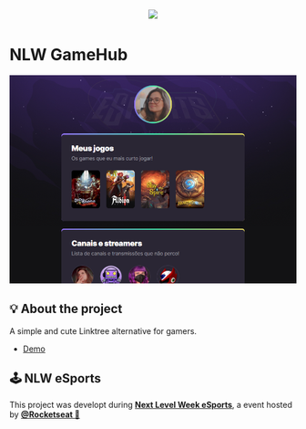 <h1 align="center">
    <img src="https://global-uploads.webflow.com/61d83a2ebb0ae01ab96e841a/630ced17a99fbd99b6169b52_Logo-NLW-eSports.svg">
</h1>

# NLW GameHub

![preview](./github/preview.png)

## 💡 About the project

A simple and cute Linktree alternative for gamers.

- [Demo](https://neoncatgenesisgithub.io/NLW-Gamehub/)

## 🕹️ NLW eSports

This project was developt during **[Next Level Week eSports](https://nextlevelweek.com/)**, a event hosted by **[@Rocketseat 💜](https://github.com/Rocketseat)**

